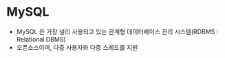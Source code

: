 # MySQL



- MySQL 은 가장 널리 사용되고 있는 관계형 데이터베이스 관리 시스템(RDBMS : Relational DBMS)
- 오픈소스이며, 다중 사용자와 다중 스레드를 지원